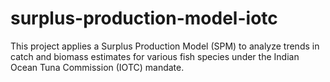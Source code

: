 # surplus-production-model-iotc
This project applies a Surplus Production Model (SPM) to analyze trends in catch and biomass estimates for various fish species under the Indian Ocean Tuna Commission (IOTC) mandate. 
